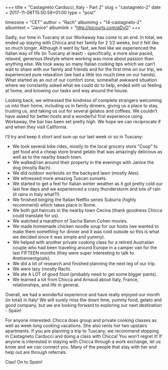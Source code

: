 +++
title = "Castagneto Carducci, Italy - Part 2"
slug = "castagneto-2"
date = 2017-11-08T15:50:59+01:00
type = "post"

timezone = "CET"
author = "Rach"
albumimg = "14-castagneto-2"
albumtext = "Janice"
albumlink = "http://picourls.com/aDvO"
+++

Sadly, our time in Tuscany at our Workaway has come to an end. In total, we ended up staying with Chicca and her family for 2 1/2 weeks, but it felt like so much longer. Although it went by fast, we feel like we experienced the Italian way of life (in Tuscany at least) - specifically, a more slow paced, relaxed, generous lifestyle where working was more about passion than anything else. We took away so many Italian cooking tips which we can’t wait to share with our family and friends and for the first time on our trip, we experienced pure relaxation (we had a little too much time on our hands). What started as an out of our comfort zone, somewhat awkward situation where we constantly asked what we could do to help, ended with us feeling at home, and knowing our tasks and way around the house.

Looking back, we witnessed the kindness of complete strangers welcoming us into their home, including us in family dinners, giving us a place to stay, trusting us, and taking us out for several gelatos and coffees. We couldn’t have asked for better hosts and a wonderful first experience using Workaway, the bar has been set pretty high. We hope we can reciprocate if and when they visit California.

I’ll try and keep it short and sum up our last week or so in Tuscany:

  * We took several bike rides, mostly to the local grocery store “Coop” to get food and a cheap store brand gelato that was amazingly delicious as well as to the nearby beach town.
  * We walked/ran around their property in the evenings with Janice the dog (mostly Rach).
  * We did outdoor workouts on the backyard lawn (mostly Alex).
  * We witnessed more amazing Tuscan sunsets.
  * We started to get a feel for Italian winter weather as it got pretty cold our last few days and we experienced a crazy thunderstorm and lots of rain (it rains in Italy what?!).
  * We finished binging the Italian Netflix series Suburra (highly recommend) which takes place in Rome.
  * We both got haircuts in the nearby town Cecina (thank goodness Chicca could translate for us).
  * We watched a marathon of Sacha Baron Cohen movies.
  * We made homemade chicken noodle soup for our hosts (we wanted to make them something for dinner and it was cold outside so this is what we decided since it was simple and yummy).
  * We helped with another private cooking class for a retired Australian couple who had been traveling around Europe in a camper van for the last FIFTEEN months (they were super interesting to talk to #retirementgoals).
  * We did a lot of research and finished planning the next leg of our trip.
  * We were lazy (mostly Rach).
  * We ate A LOT of good food (probably need to get some bigger pants).
  * We learned a lot from Chicca and Arnaud about Italy, France, relationships, and life in general.

Overall, we had a wonderful experience and have really enjoyed our month (in total) in Italy! We will surely miss the down time, yummy food, gelato and good company, but we are looking forward to exploring our next destination - Spain!

For anyone interested: Chicca does group and private cooking classes as well as week long cooking vacations. She also rents her two upstairs apartments. If you are planning a trip to Tuscany, we recommend stopping in Castagneto Carducci and doing a class with Chicca! You won’t regret it! If anyone is interested in staying with Chicca through a work exchange, let us know and we can connect you. Many of the people that stay with her and help out are through referrals.

Ciao! On to Spain!
